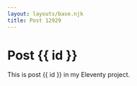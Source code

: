 ```yaml
---
layout: layouts/base.njk
title: Post 12929
---
```


# Post {{ id }}

This is post {{ id }} in my Eleventy project.
